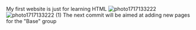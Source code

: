 My first website is just for learning HTML
![photo1717133222](https://github.com/NMider/StigMat/assets/171124088/e87a5553-e0fd-4ebd-a7ba-6d627b7ca7b3)
![photo1717133222 (1)](https://github.com/NMider/StigMat/assets/171124088/bf8efacb-70e7-488f-b137-d03c4e108e96)
The next commit will be aimed at adding new pages for the "Base" group
